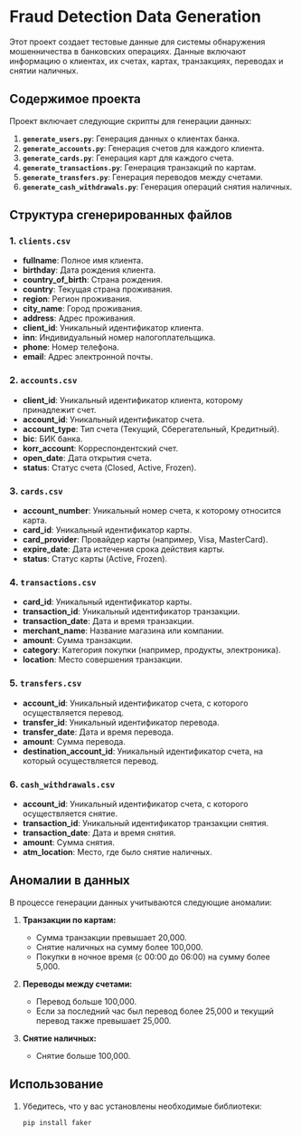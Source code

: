 # Fraud Detection Data Generation

Этот проект создает тестовые данные для системы обнаружения мошенничества в банковских операциях. Данные включают информацию о клиентах, их счетах, картах, транзакциях, переводах и снятии наличных.

## Содержимое проекта

Проект включает следующие скрипты для генерации данных:

1. **`generate_users.py`**: Генерация данных о клиентах банка.
2. **`generate_accounts.py`**: Генерация счетов для каждого клиента.
3. **`generate_cards.py`**: Генерация карт для каждого счета.
4. **`generate_transactions.py`**: Генерация транзакций по картам.
5. **`generate_transfers.py`**: Генерация переводов между счетами.
6. **`generate_cash_withdrawals.py`**: Генерация операций снятия наличных.

## Структура сгенерированных файлов

### 1. `clients.csv`
- **fullname**: Полное имя клиента.
- **birthday**: Дата рождения клиента.
- **country_of_birth**: Страна рождения.
- **country**: Текущая страна проживания.
- **region**: Регион проживания.
- **city_name**: Город проживания.
- **address**: Адрес проживания.
- **client_id**: Уникальный идентификатор клиента.
- **inn**: Индивидуальный номер налогоплательщика.
- **phone**: Номер телефона.
- **email**: Адрес электронной почты.

### 2. `accounts.csv`
- **client_id**: Уникальный идентификатор клиента, которому принадлежит счет.
- **account_id**: Уникальный идентификатор счета.
- **account_type**: Тип счета (Текущий, Сберегательный, Кредитный).
- **bic**: БИК банка.
- **korr_account**: Корреспондентский счет.
- **open_date**: Дата открытия счета.
- **status**: Статус счета (Closed, Active, Frozen).

### 3. `cards.csv`
- **account_number**: Уникальный номер счета, к которому относится карта.
- **card_id**: Уникальный идентификатор карты.
- **card_provider**: Провайдер карты (например, Visa, MasterCard).
- **expire_date**: Дата истечения срока действия карты.
- **status**: Статус карты (Active, Frozen).

### 4. `transactions.csv`
- **card_id**: Уникальный идентификатор карты.
- **transaction_id**: Уникальный идентификатор транзакции.
- **transaction_date**: Дата и время транзакции.
- **merchant_name**: Название магазина или компании.
- **amount**: Сумма транзакции.
- **category**: Категория покупки (например, продукты, электроника).
- **location**: Место совершения транзакции.

### 5. `transfers.csv`
- **account_id**: Уникальный идентификатор счета, с которого осуществляется перевод.
- **transfer_id**: Уникальный идентификатор перевода.
- **transfer_date**: Дата и время перевода.
- **amount**: Сумма перевода.
- **destination_account_id**: Уникальный идентификатор счета, на который осуществляется перевод.


### 6. `cash_withdrawals.csv`
- **account_id**: Уникальный идентификатор счета, с которого осуществляется снятие.
- **transaction_id**: Уникальный идентификатор транзакции снятия.
- **transaction_date**: Дата и время снятия.
- **amount**: Сумма снятия.
- **atm_location**: Место, где было снятие наличных.

## Аномалии в данных

В процессе генерации данных учитываются следующие аномалии:

1. **Транзакции по картам:**
   - Сумма транзакции превышает 20,000.
   - Снятие наличных на сумму более 100,000.
   - Покупки в ночное время (с 00:00 до 06:00) на сумму более 5,000.

2. **Переводы между счетами:**
   - Перевод больше 100,000.
   - Если за последний час был перевод более 25,000 и текущий перевод также превышает 25,000.

3. **Снятие наличных:**
   - Снятие больше 100,000.

## Использование

1. Убедитесь, что у вас установлены необходимые библиотеки:
   ```bash
   pip install faker

